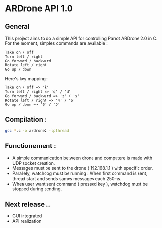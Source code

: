 ARDrone API 1.0
===============

General
-------

This project aims to do a simple API for controlling Parrot ARDrone 2.0 in C.
For the moment, simples commands are available :

    Take on / off
    Turn left / right
    Go forward / backward
    Rotate left / right
    Go up / down

Here's key mapping :

    Take on / off => 'k'
    Turn left / right => 'q' / 'd'
    Go forward / backward => 'z' / 's'
    Rotate left / right => '4' / '6'
    Go up / down => '8' / '5'

Compilation :
-------------
```sh
gcc *.c -o ardrone2 -lpthread
```

Functionement :
---------------
* A simple communication between drone and computere is made with UDP socket creation.
* Messages must be sent to the drone ( 192.168.1.1 ) with specific order.
* Parallely, watchdog must be running : When first command is sent, thread start and sends sames messages each 250ms.
* When user want sent command ( pressed key ), watchdog must be stopped during sending.

Next release ..
---------------
* GUI integrated
* API realization